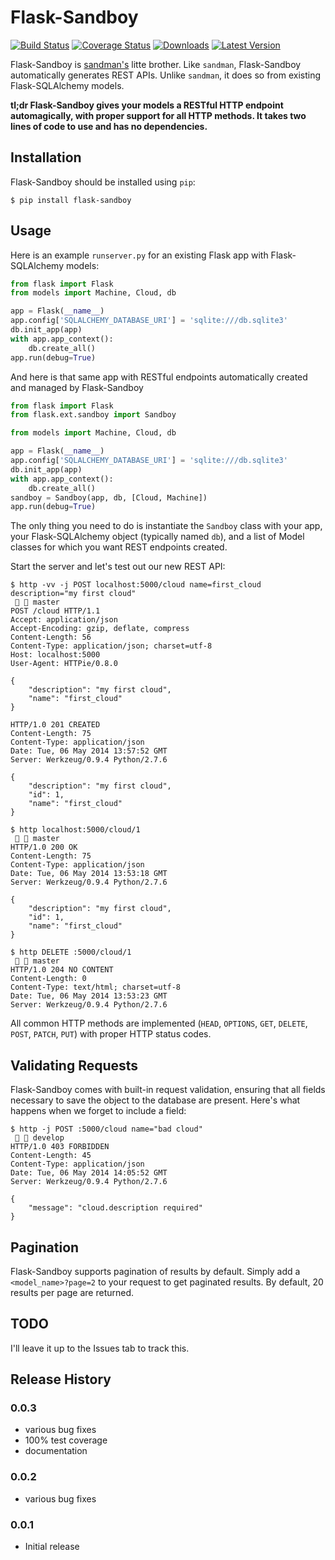 # Flask-Sandboy

[![Build Status](https://travis-ci.org/jeffknupp/flask_sandboy.svg?branch=develop)](https://travis-ci.org/jeffknupp/flask_sandboy)
[![Coverage Status](https://coveralls.io/repos/jeffknupp/flask_sandboy/badge.png)](https://coveralls.io/r/jeffknupp/flask_sandboy)
[![Downloads](https://pypip.in/download/flask_sandboy/badge.png)](https://pypi.python.org/pypi/flask_sandboy/)
[![Latest Version](https://pypip.in/version/flask_sandboy/badge.png)](https://pypi.python.org/pypi/flask_sandboy/)

Flask-Sandboy is [sandman's](http://www.github.com/jeffknupp/sandman) litte
brother. Like `sandman`, Flask-Sandboy automatically generates REST APIs. Unlike
`sandman`, it does so from existing Flask-SQLAlchemy models.

**tl;dr Flask-Sandboy gives your models a RESTful HTTP endpoint automagically, with proper support for all HTTP methods. It takes two lines of code to use and has no dependencies.**

## Installation

Flask-Sandboy should be installed using `pip`:

```shell
$ pip install flask-sandboy
```

## Usage

Here is an example `runserver.py` for an existing Flask app with Flask-SQLAlchemy models:

```python
from flask import Flask
from models import Machine, Cloud, db

app = Flask(__name__)
app.config['SQLALCHEMY_DATABASE_URI'] = 'sqlite:///db.sqlite3'
db.init_app(app)
with app.app_context():
    db.create_all()
app.run(debug=True)
```

And here is that same app with RESTful endpoints automatically created and managed by Flask-Sandboy

```python
from flask import Flask
from flask.ext.sandboy import Sandboy

from models import Machine, Cloud, db

app = Flask(__name__)
app.config['SQLALCHEMY_DATABASE_URI'] = 'sqlite:///db.sqlite3'
db.init_app(app)
with app.app_context():
    db.create_all()
sandboy = Sandboy(app, db, [Cloud, Machine])
app.run(debug=True)
```

The only thing you need to do is instantiate the `Sandboy` class with your app,
your Flask-SQLAlchemy object (typically named `db`), and a list of Model classes
for which you want REST endpoints created.

Start the server and let's test out our new REST API:

```shell
$ http -vv -j POST localhost:5000/cloud name=first_cloud description="my first cloud"                                                                      master
POST /cloud HTTP/1.1
Accept: application/json
Accept-Encoding: gzip, deflate, compress
Content-Length: 56
Content-Type: application/json; charset=utf-8
Host: localhost:5000
User-Agent: HTTPie/0.8.0

{
    "description": "my first cloud",
    "name": "first_cloud"
}

HTTP/1.0 201 CREATED
Content-Length: 75
Content-Type: application/json
Date: Tue, 06 May 2014 13:57:52 GMT
Server: Werkzeug/0.9.4 Python/2.7.6

{
    "description": "my first cloud",
    "id": 1,
    "name": "first_cloud"
}
```

```shell
$ http localhost:5000/cloud/1                                                                                                                                       master
HTTP/1.0 200 OK
Content-Length: 75
Content-Type: application/json
Date: Tue, 06 May 2014 13:53:18 GMT
Server: Werkzeug/0.9.4 Python/2.7.6

{
    "description": "my first cloud",
    "id": 1,
    "name": "first_cloud"
}
```

```shell
$ http DELETE :5000/cloud/1                                                                                                                                master
HTTP/1.0 204 NO CONTENT
Content-Length: 0
Content-Type: text/html; charset=utf-8
Date: Tue, 06 May 2014 13:53:23 GMT
Server: Werkzeug/0.9.4 Python/2.7.6
```

All common HTTP methods are implemented (`HEAD`, `OPTIONS`, `GET`, `DELETE`, `POST`, `PATCH`, `PUT`) with proper HTTP status codes.

## Validating Requests

Flask-Sandboy comes with built-in request validation, ensuring that all fields
necessary to save the object to the database are present. Here's what happens
when we forget to include a field:

```shell
$ http -j POST :5000/cloud name="bad cloud"                                                                                                          develop
HTTP/1.0 403 FORBIDDEN
Content-Length: 45
Content-Type: application/json
Date: Tue, 06 May 2014 14:05:52 GMT
Server: Werkzeug/0.9.4 Python/2.7.6

{
    "message": "cloud.description required"
}
```

## Pagination

Flask-Sandboy supports pagination of results by default. Simply add a `<model_name>?page=2` to your
request to get paginated results. By default, 20 results per page are returned.

## TODO

I'll leave it up to the Issues tab to track this.

## Release History

### 0.0.3
 
* various bug fixes
* 100% test coverage
* documentation

### 0.0.2
 
* various bug fixes

### 0.0.1

* Initial release
